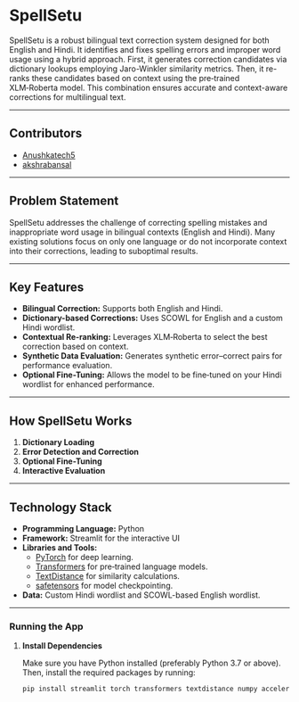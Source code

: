# SpellSetu

SpellSetu is a robust bilingual text correction system designed for both English and Hindi. It identifies and fixes spelling errors and improper word usage using a hybrid approach. First, it generates correction candidates via dictionary lookups employing Jaro-Winkler similarity metrics. Then, it re-ranks these candidates based on context using the pre‑trained XLM‑Roberta model. This combination ensures accurate and context-aware corrections for multilingual text.

---

## Contributors

- [Anushkatech5](https://github.com/Anushkatech5)
- [akshrabansal](https://github.com/akshrabansal)

---

## Problem Statement

SpellSetu addresses the challenge of correcting spelling mistakes and inappropriate word usage in bilingual contexts (English and Hindi). Many existing solutions focus on only one language or do not incorporate context into their corrections, leading to suboptimal results.

---

## Key Features

- **Bilingual Correction:** Supports both English and Hindi.
- **Dictionary-based Corrections:** Uses SCOWL for English and a custom Hindi wordlist.
- **Contextual Re-ranking:** Leverages XLM‑Roberta to select the best correction based on context.
- **Synthetic Data Evaluation:** Generates synthetic error–correct pairs for performance evaluation.
- **Optional Fine-Tuning:** Allows the model to be fine‑tuned on your Hindi wordlist for enhanced performance.

---

## How SpellSetu Works

1. **Dictionary Loading**  
2. **Error Detection and Correction**  
3. **Optional Fine-Tuning**     
4. **Interactive Evaluation**

---

## Technology Stack

- **Programming Language:** Python
- **Framework:** Streamlit for the interactive UI
- **Libraries and Tools:**
  - [PyTorch](https://pytorch.org/) for deep learning.
  - [Transformers](https://huggingface.co/transformers/) for pre‑trained language models.
  - [TextDistance](https://pypi.org/project/textdistance/) for similarity calculations.
  - [safetensors](https://github.com/huggingface/safetensors) for model checkpointing.
- **Data:** Custom Hindi wordlist and SCOWL-based English wordlist.

---

### Running the App

1. **Install Dependencies**

   Make sure you have Python installed (preferably Python 3.7 or above). Then, install the required packages by running:
   
   ```bash
   pip install streamlit torch transformers textdistance numpy accelerate safetensors
